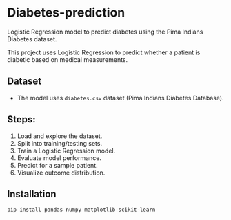 # Diabetes-prediction
Logistic Regression model to predict diabetes using the Pima Indians Diabetes dataset.


This project uses Logistic Regression to predict whether a patient is diabetic based on medical measurements.

## Dataset
- The model uses `diabetes.csv` dataset (Pima Indians Diabetes Database).

## Steps:
1. Load and explore the dataset.
2. Split into training/testing sets.
3. Train a Logistic Regression model.
4. Evaluate model performance.
5. Predict for a sample patient.
6. Visualize outcome distribution.

## Installation
```bash
pip install pandas numpy matplotlib scikit-learn
